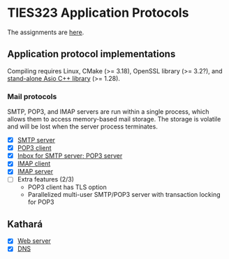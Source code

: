 # TIES323 Application Protocols

The assignments are [here](http://users.jyu.fi/~arjuvi/opetus/ties323/2018/demot.html).

## Application protocol implementations

Compiling requires Linux, CMake (>= 3.18), OpenSSL library (>= 3.2?), and [stand-alone Asio C++ library](https://think-async.com/Asio/) (>= 1.28).

### Mail protocols

SMTP, POP3, and IMAP servers are run within a single process, which allows them to access memory-based mail storage. The storage is volatile and will be lost when the server process terminates. 

- [x] [SMTP server](/protocols/mail/smtp_server)
- [x] [POP3 client](/protocols/mail/pop3_client)
- [x] [Inbox for SMTP server; POP3 server](/protocols/mail/smtp_server)
- [x] [IMAP client](/protocols/mail/imap_client)
- [x] [IMAP server](/protocols/mail/smtp_server)
- [ ] Extra features (2/3)
    - POP3 client has TLS option
    - Parallelized multi-user SMTP/POP3 server with transaction locking for POP3

## Kathará

- [x] [Web server](/kathara/web_server)
- [x] [DNS](/kathara/dns)
